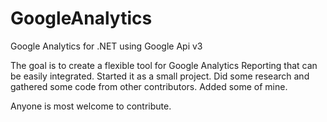 GoogleAnalytics
===============

Google Analytics for .NET using Google Api v3

The goal is to create a flexible tool for Google Analytics Reporting that can be easily integrated. 
Started it as a small project. Did some research and gathered some code from other contributors. Added some of mine.


Anyone is most welcome to contribute.
